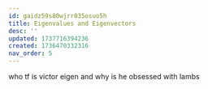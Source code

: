 ```yaml
---
id: gaidz59s80wjrr035osuo5h
title: Eigenvalues and Eigenvectors
desc: ''
updated: 1737716394236
created: 1736470332316
nav_order: 5
---
```

who tf is victor eigen and why is he obsessed with lambs